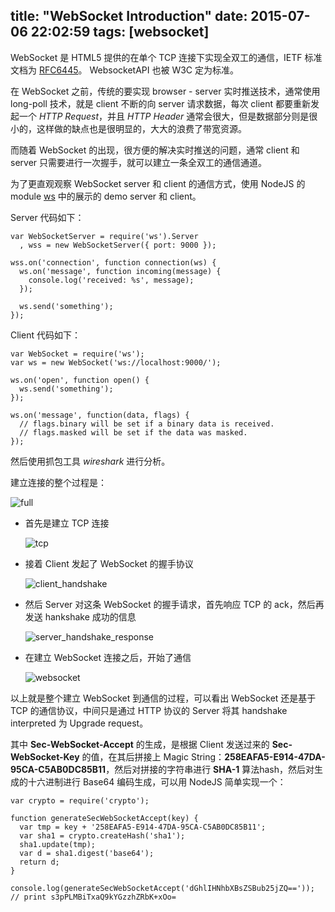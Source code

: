 title: "WebSocket Introduction"
date: 2015-07-06 22:02:59
tags: [websocket]
---


WebSocket 是 HTML5 提供的在单个 TCP 连接下实现全双工的通信，IETF 标准文档为 [RFC6445](https://tools.ietf.org/html/rfc6455)。
WebsocketAPI 也被 W3C 定为标准。

在 WebSocket 之前，传统的要实现 browser - server 实时推送技术，通常使用 long-poll 技术，就是 client 不断的向 server 请求数据，每次 client 都要重新发起一个 *HTTP Request*，并且 *HTTP Header* 通常会很大，但是数据部分则是很小的，这样做的缺点也是很明显的，大大的浪费了带宽资源。

而随着 WebSocket 的出现，很方便的解决实时推送的问题，通常 client 和 server 只需要进行一次握手，就可以建立一条全双工的通信通道。

为了更直观观察 WebSocket server 和 client 的通信方式，使用 NodeJS 的 module [ws](https://github.com/websockets/ws) 中的展示的 demo server 和 client。

Server 代码如下：

```
var WebSocketServer = require('ws').Server
  , wss = new WebSocketServer({ port: 9000 });

wss.on('connection', function connection(ws) {
  ws.on('message', function incoming(message) {
    console.log('received: %s', message);
  });

  ws.send('something');
});
```

Client 代码如下：

```
var WebSocket = require('ws');
var ws = new WebSocket('ws://localhost:9000/');

ws.on('open', function open() {
  ws.send('something');
});

ws.on('message', function(data, flags) {
  // flags.binary will be set if a binary data is received.
  // flags.masked will be set if the data was masked.
});
```

然后使用抓包工具 *wireshark* 进行分析。

建立连接的整个过程是：

![full](/images/full.png)

+ 首先是建立 TCP 连接

    ![tcp](/images/tcp.png)

+ 接着 Client 发起了 WebSocket 的握手协议

    ![client_handshake](/images/client_handshake.png)


+ 然后 Server 对这条 WebSocket 的握手请求，首先响应 TCP 的 ack，然后再发送 hankshake 成功的信息

    ![server_handshake_response](/images/server_handshake_res.png)
    
+  在建立 WebSocket 连接之后，开始了通信

    ![websocket](/images/websocket.png)

以上就是整个建立 WebSocket 到通信的过程，可以看出 WebSocket 还是基于 TCP 的通信协议，中间只是通过 HTTP 协议的 Server 将其 handshake interpreted 为 Upgrade request。

其中 **Sec-WebSocket-Accept** 的生成，是根据 Client 发送过来的 **Sec-WebSocket-Key** 的值，在其后拼接上 Magic String：**258EAFA5-E914-47DA-95CA-C5AB0DC85B11**，然后对拼接的字符串进行 **SHA-1** 算法hash，然后对生成的十六进制进行 Base64 编码生成，可以用 NodeJS 简单实现一个：

```
var crypto = require('crypto');

function generateSecWebSocketAccept(key) {
  var tmp = key + '258EAFA5-E914-47DA-95CA-C5AB0DC85B11';
  var sha1 = crypto.createHash('sha1');
  sha1.update(tmp);
  var d = sha1.digest('base64');
  return d;
}

console.log(generateSecWebSocketAccept('dGhlIHNhbXBsZSBub25jZQ=='));
// print s3pPLMBiTxaQ9kYGzzhZRbK+xOo=
```

